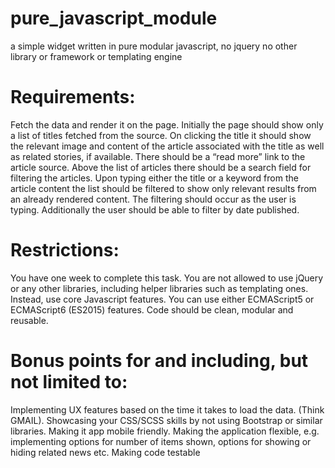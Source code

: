 # pure_javascript_module
a simple widget written in pure modular javascript, no jquery no other library or framework or templating engine 

# Requirements:

Fetch the data and render it on the page. Initially the page should show only a list of titles fetched from the source. On clicking the title it should show the relevant image and content of the article associated with the title as well as related stories, if available. There should be a “read more” link to the article source. Above the list of articles there should be a search field for filtering the articles. Upon typing either the title or a keyword from the article content the list should be filtered to show only relevant results from an already rendered content. The filtering should occur as the user is typing. Additionally the user should be able to filter by date published.

# Restrictions:

You have one week to complete this task.
You are not allowed to use jQuery or any other libraries, including helper libraries such as templating ones. Instead, use core Javascript features.
You can use either ECMAScript5 or ECMAScript6 (ES2015) features.
Code should be clean, modular and reusable.

# Bonus points for and including, but not limited to:

Implementing UX features based on the time it takes to load the data. (Think GMAIL).
Showcasing your CSS/SCSS skills by not using Bootstrap or similar libraries.
Making it app mobile friendly.
Making the application flexible, e.g. implementing options for number of items shown, options for showing or hiding related news etc.
Making code testable
